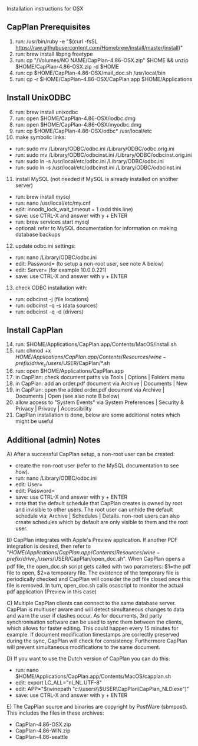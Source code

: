 Installation instructions for OSX

CapPlan Prerequisites
------------------------

1. run: /usr/bin/ruby -e "$(curl -fsSL https://raw.githubusercontent.com/Homebrew/install/master/install)"
2. run: brew install libpng freetype
3. run: cp "/Volumes/NO NAME/CapPlan-4.86-OSX.zip" $HOME && unzip $HOME/CapPlan-4.86-OSX.zip -d $HOME
4. run: cp $HOME/CapPlan-4.86-OSX/mail_doc.sh /usr/local/bin
5. run: cp -r $HOME/CapPlan-4.86-OSX/CapPlan.app $HOME/Applications

Install UnixODBC
------------------------

6. run: brew install unixodbc
7. run: open $HOME/CapPlan-4.86-OSX/iodbc.dmg
8. run: open $HOME/CapPlan-4.86-OSX/myodbc.dmg
9. run: cp $HOME/CapPlan-4.86-OSX/odbc* /usr/local/etc
10. make symbolic links:
  - run: sudo mv /Library/ODBC/odbc.ini /Library/ODBC/odbc.orig.ini
  - run: sudo mv /Library/ODBC/odbcinst.ini /Library/ODBC/odbcinst.orig.ini
  - run: sudo ln -s /usr/local/etc/odbc.ini /Library/ODBC/odbc.ini
  - run: sudo ln -s /usr/local/etc/odbcinst.ini /Library/ODBC/odbcinst.ini

11. install MySQL (not needed if MySQL is already installed on another server)
  - run: brew install mysql
  - run: nano /usr/local/etc/my.cnf
  - edit: innodb_lock_wait_timeout = 1 (add this line)
  - save: use CTRL-X and answer with y + ENTER
  - run: brew services start mysql
  - optional: refer to MySQL documentation for information on making database backups

12. update odbc.ini settings:
  - run: nano /Library/ODBC/odbc.ini
  - edit: Password=<MySQL root password> (to setup a non-root user, see note A below)
  - edit: Server=<MySQL server ip> (for example 10.0.0.221)
  - save: use CTRL-X and answer with y + ENTER

13. check ODBC installation with:
  - run: odbcinst -j      (file locations)
  - run: odbcinst -q -s   (data sources)
  - run: odbcinst -q -d   (drivers)

Install CapPlan
------------------------

14. run: $HOME/Applications/CapPlan.app/Contents/MacOS/install.sh
15. run: chmod +x $HOME/Applications/CapPlan.app/Contents/Resources/wine-prefix/drive_c/users/$USER/CapPlan/*.sh
16. run: open $HOME/Applications/CapPlan.app
17. in CapPlan: check document paths via Tools | Options | Folders menu
18. in CapPlan: add an order.pdf document via Archive | Documents | New
19. in CapPlan: open the added order.pdf document via Archive | Documents | Open (see also note B below)
20. allow access to "System Events" via System Preferences | Security & Privacy | Privacy | Accessibility
21. CapPlan installation is done, below are some additional notes which might be useful

Additional (admin) Notes
------------------------

A) After a successful CapPlan setup, a non-root user can be created:
  - create the non-root user (refer to the MySQL documentation to see how). 
  - run: nano /Library/ODBC/odbc.ini
  - edit: User=<MySQL non-root user>
  - edit: Password=<MySQL user password>
  - save: use CTRL-X and answer with y + ENTER
  - note that the default schedule that CapPlan creates is owned by root and invisible to other users. The
    root user can unhide the default schedule via: Archive | Schedules | Details. non-root users can also
    create schedules which by default are only visible to them and the root user.

B) CapPlan integrates with Apple's Preview application. If another PDF integration is desired, then refer to
   "$HOME/Applications/CapPlan.app/Contents/Resources/wine-prefix/drive_c/users/$USER/CapPlan/open_doc.sh".
   When CapPlan opens a pdf file, the open_doc.sh script gets called with two parameters: $1=the pdf file to
   open, $2=a temporary file. The existence of the temporary file is periodically checked and CapPlan will
   consider the pdf file closed once this file is removed. In turn, open_doc.sh calls osascript to monitor
   the actual pdf application (Preview in this case)

C) Multiple CapPlan clients can connect to the same database server. CapPlan is multiuser aware and will detect
   simultaneous changes to data and warn the user if clashes occur. As for documents, 3rd party synchronisation
   software can be used to sync them between the clients, which allows for faster editing. This could happen every
   15 minutes for example. If document modification timestamps are correctly preserved during the sync, CapPlan
   will check for consistency. Furthermore CapPlan will prevent simultaneous modifications to the same document.

D) If you want to use the Dutch version of CapPlan you can do this:
  - run: nano $HOME/Applications/CapPlan.app/Contents/MacOS/capplan.sh
  - edit: export LC_ALL="nl_NL.UTF-8"
  - edit: APP="$(winepath "c:\\users\\$USER\\CapPlan\\CapPlan_NLD.exe")"
  - save: use CTRL-X and answer with y + ENTER

E) The CapPlan source and binaries are copyright by PostWare (sbmpost). This includes the files in these archives:
  - CapPlan-4.86-OSX.zip
  - CapPlan-4.86-WIN.zip
  - CapPlan-4.86-seattle

